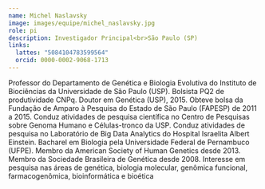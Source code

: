 ```yaml
---
name: Michel Naslavsky
image: images/equipe/michel_naslavsky.jpg
role: pi
description: Investigador Principal<br>São Paulo (SP)
links:
  lattes: "5084104783599564"
  orcid: 0000-0002-9068-1713
---
```


Professor do Departamento de Genética e Biologia Evolutiva do Instituto de Biociências da Universidade de São Paulo (USP). Bolsista PQ2 de produtividade CNPq. Doutor em Genética (USP), 2015. Obteve bolsa da Fundação de Amparo à Pesquisa do Estado de São Paulo (FAPESP) de 2011 a 2015. Conduz atividades de pesquisa científica no Centro de Pesquisas sobre Genoma Humano e Células-tronco da USP. Conduz atividades de pesquisa no Laboratório de Big Data Analytics do Hospital Israelita Albert Einstein. Bacharel em Biologia pela Universidade Federal de Pernambuco (UFPE). Membro da American Society of Human Genetics desde 2013. Membro da Sociedade Brasileira de Genética desde 2008. Interesse em pesquisa nas áreas de genética, biologia molecular, genômica funcional, farmacogenômica, bioinformática e bioética

